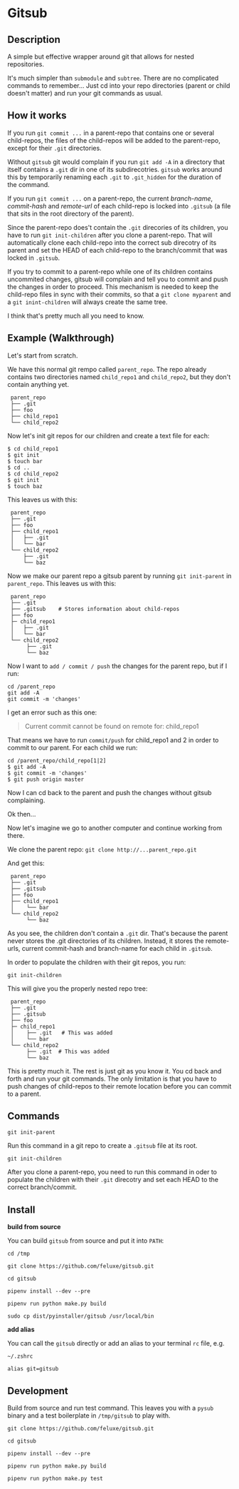 
# Gitsub

## Description

A simple but effective wrapper around git that allows for nested repositories.

It's much simpler than `submodule` and `subtree`. There are no complicated commands to remember... Just cd into your repo directories (parent or child doesn't matter) and run your git commands as usual.


## How it works

If you run `git commit ...` in a parent-repo that contains one or several child-repos, the files of the child-repos will be added to the parent-repo, except for their `.git` directories.

Without `gitsub` git would complain if you run `git add -A` in a directory that itself contains a `.git` dir in one of its subdirecotries. `gitsub` works around this by temporarily renaming each `.git` to `.git_hidden` for the duration of the command.

If you run `git commit ...` on a parent-repo, the current *branch-name*, *commit-hash* and *remote-url* of each child-repo is locked into `.gitsub` (a file that sits in the root directory of the parent).

Since the parent-repo does't contain the `.git` direcories of its children, you have to run `git init-children` after you clone a parent-repo. That will automatically clone each child-repo into the correct sub direcotry of its parent and set the HEAD of each child-repo to the branch/commit that was locked in `.gitsub`.

If you try to commit to a parent-repo while one of its children contains uncommited changes, gitsub will complain and tell you to commit and push the changes in order to proceed. This mechanism is needed to keep the child-repo files in sync with their commits, so that a `git clone myparent` and a `git inint-children` will always create the same tree.

I think that's pretty much all you need to know. 



## Example (Walkthrough)


Let's start from scratch.

We have this normal git rempo called `parent_repo`. The repo already contains two directories named `child_repo1` and `child_repo2`, but they don't contain anything yet.

```
 parent_repo
 ├── .git
 ├── foo
 ├── child_repo1
 └── child_repo2

```

Now let's init git repos for our children and create a text file for each:

```
$ cd child_repo1
$ git init
$ touch bar
$ cd ..
$ cd child_repo2
$ git init
$ touch baz
```

This leaves us with this:

```
 parent_repo
 ├── .git
 ├── foo
 ├── child_repo1
 │   ├── .git
 │   └── bar
 └── child_repo2
     ├── .git
     └── baz

```

Now we make our parent repo a gitsub parent by running `git init-parent` in `parent_repo`. This leaves us with this:

```
 parent_repo
 ├── .git
 ├── .gitsub    # Stores information about child-repos
 ├── foo
 ├─ child_repo1
 │   ├── .git
 │   └── bar
 └── child_repo2
      ├── .git
      └── baz

```

Now I want to `add / commit / push` the changes for the parent repo, but if I run:

```
cd /parent_repo
git add -A
git commit -m 'changes'
```

I get an error such as this one:

> Current commit cannot be found on remote for: child_repo1

That means we have to run `commit/push` for child_repo1 and 2 in order to commit to our parent. For each child we run:

```
cd /parent_repo/child_repo[1|2]
$ git add -A
$ git commit -m 'changes'
$ git push origin master
```

Now I can cd back to the parent and push the changes without gitsub complaining.

Ok then... 

Now let's imagine we go to another computer and continue working from there.

We clone the parent repo: `git clone http://...parent_repo.git`

And get this:

```
 parent_repo
 ├── .git
 ├── .gitsub
 ├── foo
 ├── child_repo1
 │    └── bar
 └── child_repo2
      └── baz

```
As you see, the children don't contain a `.git` dir. That's because the parent never stores the .git directories of its children. Instead, it stores the remote-urls, current commit-hash and branch-name for each child in `.gitsub`.

In order to populate the children with their git repos, you run:

`git init-children`

This will give you the properly nested repo tree:

```
 parent_repo
 ├── .git
 ├── .gitsub
 ├── foo
 ├─ child_repo1
 │    ├── .git   # This was added
 │    └── bar
 └── child_repo2
      ├── .git  # This was added
      └── baz

```

This is pretty much it. The rest is just git as you know it. You cd back and forth and run your git commands. The only limitation is that you have to push changes of child-repos to their remote location before you can commit to a parent.



## Commands

`git init-parent`

Run this command in a git repo to create a `.gitsub` file at its root.


`git init-children`

After you clone a parent-repo, you need to run this command in oder to populate the children with their `.git` direcotry and set each HEAD to the correct branch/commit.


## Install

**build from source**

You can build `gitsub` from source and put it into `PATH`:

```
cd /tmp

git clone https://github.com/feluxe/gitsub.git

cd gitsub

pipenv install --dev --pre

pipenv run python make.py build

sudo cp dist/pyinstaller/gitsub /usr/local/bin
```

**add alias**

You can call the `gitsub` directly or add an alias to your terminal `rc` file, e.g.

`~/.zshrc`

    alias git=gitsub


## Development

Build from source and run test command. This leaves you with a `pysub` binary and a test boilerplate in `/tmp/gitsub` to play with.

```
git clone https://github.com/feluxe/gitsub.git

cd gitsub

pipenv install --dev --pre

pipenv run python make.py build

pipenv run python make.py test
```
